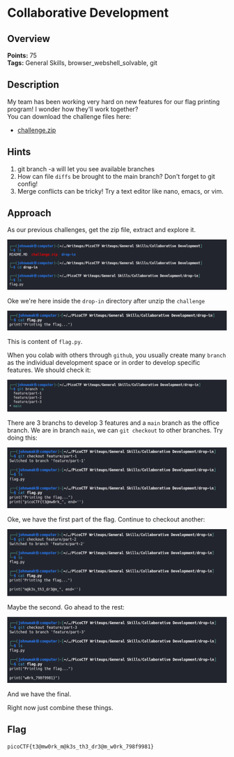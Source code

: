 # Collaborative Development

## Overview 

**Points:** 75\
**Tags:** General Skills, browser_webshell_solvable, git

## Description

My team has been working very hard on new features for our flag printing program! I wonder how they'll work together?\
You can download the challenge files here:
- [challenge.zip](./challenge.zip)

## Hints

1. git branch -a will let you see available branches
2. How can file `diffs` be brought to the main branch? Don't forget to git config!
3. Merge conflicts can be tricky! Try a text editor like nano, emacs, or vim.

## Approach

As our previous challenges, get the zip file, extract and explore it.

![alt text](image.png)

Oke we're here inside the `drop-in` directory after unzip the `challenge`

![alt text](image-1.png)

This is content of `flag.py`.

When you colab with others through `github`, you usually create many `branch` as the individual development space or in order to develop specific features. We should check it:

![alt text](image-2.png)

There are 3 branchs to develop 3 features and a `main` branch as the office branch.
We are in branch `main`, we can `git checkout` to other branches. Try doing this:

![alt text](image-3.png)

Oke, we have the first part of the flag. Continue to checkout another:

![alt text](image-4.png)

Maybe the second. Go ahead to the rest:

![alt text](image-5.png)

And we have the final.

Right now just combine these things.

## Flag

`picoCTF{t3@mw0rk_m@k3s_th3_dr3@m_w0rk_798f9981}`

